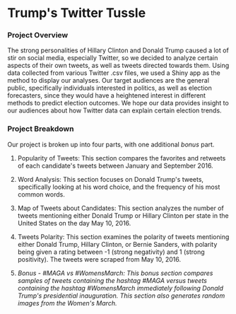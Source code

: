 # Trump's Twitter Tussle


### Project Overview
The strong personalities of Hillary Clinton and Donald Trump caused a lot of stir on social media, especially Twitter, so we decided to analyze certain aspects of their own tweets, as well as tweets directed towards them. Using data collected from various Twitter .csv files, we used a Shiny app as the method to display our analyses. Our target audiences are the general public, specifically individuals interested in politics, as well as election forecasters, since they would have a heightened interest in different methods to predict election outcomes. We hope our data provides insight to our audiences about how Twitter data can explain certain election trends.

### Project Breakdown
Our project is broken up into four parts, with one additional *bonus* part.

1. Popularity of Tweets: This section compares the favorites and retweets of each candidate's tweets between January and September 2016.

2. Word Analysis: This section focuses on Donald Trump's tweets, specifically looking at his word choice, and the frequency of his most common words.

3. Map of Tweets about Candidates: This section analyzes the number of tweets mentioning either Donald Trump or Hillary Clinton per state in the United States on the day May 10, 2016.

4. Tweets Polarity: This section examines the polarity of tweets mentioning either Donald Trump, Hillary Clinton, or Bernie Sanders, with polarity being given a rating between -1 (strong negativity) and 1 (strong positivity). The tweets were scraped from May 10, 2016.

5. *Bonus - #MAGA vs #WomensMarch: This bonus section compares samples of tweets containing the hashtag #MAGA versus tweets containing the hashtag #WomensMarch immediately following Donald Trump's presidential inauguration. This section also generates random images from the Women's March.*

